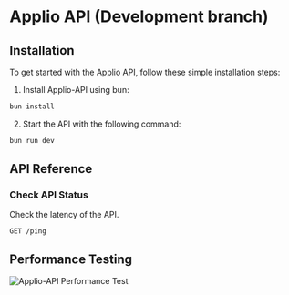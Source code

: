 # Applio API (Development branch)

## Installation

To get started with the Applio API, follow these simple installation steps:

1. Install Applio-API using bun:

```bash
bun install
```

2. Start the API with the following command:

```bash
bun run dev
```

## API Reference

### Check API Status

Check the latency of the API.

```http
GET /ping
```

## Performance Testing

![Applio-API Performance Test](https://i.imgur.com/bBhy9qQ.png)




